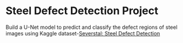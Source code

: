 # Steel Defect Detection Project

Build a U-Net model to predict and classify the defect regions of steel images using Kaggle dataset-[Severstal: Steel Defect Detection](https://www.kaggle.com/c/severstal-steel-defect-detection/overview/evaluation)  
  
  
